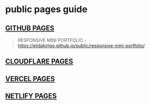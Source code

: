 # public pages guide

## [GITHUB PAGES ](https://elidakirigo.github.io/public/)

> RESPONSIVE MINI PORTFOLIO - https://elidakirigo.github.io/public/responsive-mini-portfolio/ 


## [CLOUDFLARE PAGES](https://elidakirigo.pages.dev/)

## [VERCEL PAGES]()

## [NETLIFY PAGES]()
